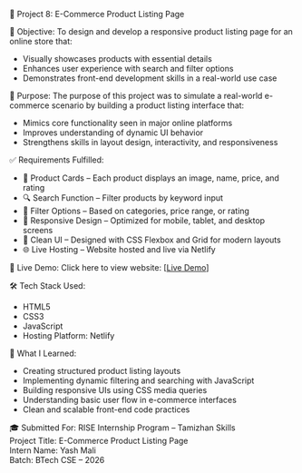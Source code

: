 
💼 Project 8: E-Commerce Product Listing Page

🎯 Objective:
To design and develop a responsive product listing page for an online store that:
- Visually showcases products with essential details
- Enhances user experience with search and filter options
- Demonstrates front-end development skills in a real-world use case

🎯 Purpose:
The purpose of this project was to simulate a real-world e-commerce scenario by building a product listing interface that:
- Mimics core functionality seen in major online platforms
- Improves understanding of dynamic UI behavior
- Strengthens skills in layout design, interactivity, and responsiveness

✅ Requirements Fulfilled:
- 🛒 Product Cards – Each product displays an image, name, price, and rating
- 🔍 Search Function – Filter products by keyword input
- 🎯 Filter Options – Based on categories, price range, or rating
- 📱 Responsive Design – Optimized for mobile, tablet, and desktop screens
- 🎨 Clean UI – Designed with CSS Flexbox and Grid for modern layouts
- 🌐 Live Hosting – Website hosted and live via Netlify

🔗 Live Demo:
Click here to view website: [[Live Demo](https://majestic-cactus-a84698.netlify.app/)]

🛠️ Tech Stack Used:
- HTML5
- CSS3
- JavaScript
- Hosting Platform: Netlify

🧠 What I Learned:
- Creating structured product listing layouts
- Implementing dynamic filtering and searching with JavaScript
- Building responsive UIs using CSS media queries
- Understanding basic user flow in e-commerce interfaces
- Clean and scalable front-end code practices

 

🎓 Submitted For:
RISE Internship Program – Tamizhan Skills  
Project Title: E-Commerce Product Listing Page  
Intern Name: Yash Mali  
Batch: BTech CSE – 2026
